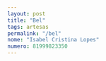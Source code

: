 ```yaml
---
layout: post
title: "Bel"
tags: artesas
permalink: "/bel"
nome: "Isabel Cristina Lopes"
numero: 81999823350
---
```



  

